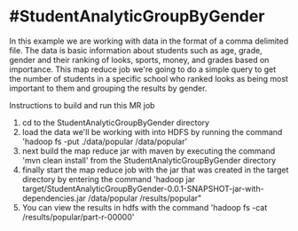 #StudentAnalyticGroupByGender
=============================

In this example we are working with data in the format of a comma delimited file. The data is basic information about students such as age, grade, gender and their ranking of looks, sports, money, and grades based on importance. This map reduce job we're going to do a simple query to get the number of students in a specific school who ranked looks as being most important to them and grouping the results by gender.

Instructions to build and run this MR job

1. cd to the StudentAnalyticGroupByGender directory
2. load the data we'll be working with into HDFS by running the command 'hadoop fs -put ./data/popular /data/popular'
3. next build the map reduce jar with maven by executing the command 'mvn clean install' from the StudentAnalyticGroupByGender directory
4. finally start the map reduce job with the jar that was created in the target directory by entering the command 'hadoop jar target/StudentAnalyticGroupByGender-0.0.1-SNAPSHOT-jar-with-dependencies.jar /data/popular /results/popular"
6. You can view the results in hdfs with the command 'hadoop fs -cat /results/popular/part-r-00000'

